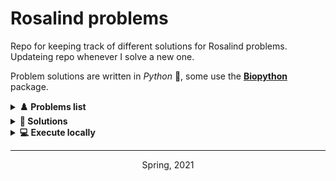 # Rosalind problems
Repo for keeping track of different solutions for Rosalind problems. Updateing repo whenever I solve a new one.

Problem solutions are written in *Python* 🐍, some use the [**Biopython**](https://biopython.org/) package.  





<details><summary> <b>♟️ Problems list</b> </font> </summary><br>

<p align="right">
<img src="http://compeau.cbd.cmu.edu/wp-content/uploads/2016/08/rosalindlogo.jpg" width=220px; height=72px></img>
</p>


- Problem 1: **Counting DNA nucleotides**: http://rosalind.info/problems/dna/ 
- Problem 2: **Transcribing DNA into RNA**: http://rosalind.info/problems/rna/ 
- Problem 3: **Complementing a Strand of DNA**: http://rosalind.info/problems/revc/ 
- Problem 4: **Computing GC Content**: http://rosalind.info/problems/gc/ 
- Problem 5: **Finding a Motif in DNA**: http://rosalind.info/problems/subs/ 
- Problem 6: **Translating RNA into Protein**: http://rosalind.info/problems/prot/ 
- Problem 7: **Counting Point Mutations**: http://rosalind.info/problems/hamm/ 

---


</details>


<details><summary> <b> 📓 Solutions </b> </font> </summary><br>

Coresponding figures with solutions and their path: <br> 
<t><t> &#8594; <u>Solution path</u>(<b>Counting DNA nucleotides</b>):  <code>../1_problem/solution.py</code> <br>
<t><t> &#8594; <u>Solution path</u> (<b>Transcribing DNA into RNA</b>):  <code>../2_problem/solution.py</code> <br>
<t><t> &#8594; <u>Solution path</u> (<b>Complementing a Strand of DNA</b>): <code>../3_problem/solution.py</code> <br>
<t><t> &#8594; <u>Solution path</u> (<b>Computing GC Content</b>): <code>../4_problem/solution.py</code> <br>
<t><t> &#8594; <u>Solution path</u> (<b>Finding a Motif in DNA</b>):  <code>../5_problem/solution.py</code> <br>
<t><t> &#8594; <u>Solution path</u> (<b>Translating RNA into Protein</b>): <code>../6_problem/solution.py</code> <br>
<t><t> &#8594; <u>Solution path</u> (<b>Counting Point Mutations</b>): <code>../7_problem/solution.py</code>  
    
	
**Note:** There are multiple solutions to any of the listed problems. I listed the ones that I thought of, or that 
I found to be useful in future data analysis. 

---
</details>
    
<details><summary> <b>💻 Execute locally</b> </font> </summary><br>

Supported versions of the Bioython include the Python package management tool pip, 
which allows an easy installation from the command line on all platforms. 
To install package:
```
pip install biopython
```

**Note:** You can play around with the output by downloading new "sample datasets" from the the official Rosalind site. 


---
</details>


<hr>
<p align="center">Spring, 2021	
</p>


